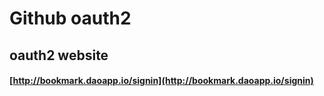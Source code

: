 #	Github oauth2

##	oauth2 website

####	[http://bookmark.daoapp.io/signin](http://bookmark.daoapp.io/signin)